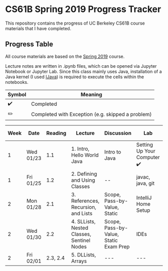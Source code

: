 # CS61B Spring 2019 Progress Tracker

This repository contains the progress of UC Berkeley CS61B course materials that I have completed.

## Progress Table

All course materials are based on the [Spring 2019](https://sp19.datastructur.es/) course.

Lecture notes are written in .ipynb files, which can be opened via Jupyter Notebook or Jupyter Lab. Since this class mainly uses Java, installation of a Java kernel (I used [IJava](https://github.com/SpencerPark/IJava)) is required to execute the cells within the notebooks.


| Symbol | Meaning |
| --- | --- |
|:heavy_check_mark:| Completed |
|:pencil2:| Completed with Exception (e.g. skipped a problem) |

|  Week  |  Date  | Reading | Lecture | Discussion | Lab | Assignments / Exams |
|  ---  |  ---  | ----- | ---- | ---- | ---- | --- |
| 1 | Wed 01/23 | 1.1 | 1. Intro, Hello World Java | Intro to Java | Setting Up Your Computer :heavy_check_mark: | HW 0: Basic Java Programs (Optional) |
| 1  | Fri 01/25 | 1.2 | 2. Defining and Using Classes | -- | javac, java, git | --- |
| 2 | Mon 01/28 | 2.1 | 3. References, Recursion, and Lists | Scope, Pass-by-Value, Static | IntelliJ Home Setup | Project 0: NBody |
| 2 | Wed 01/30 | 2.2 | 4. SLLists, Nested Classes, Sentinel Nodes | Scope, Pass-by-Value, Static Exam Prep | IDEs | --- |
| 2 | Fri 02/01 | 2.3, 2.4 | 5. DLLists, Arrays | --- | --- | --- |